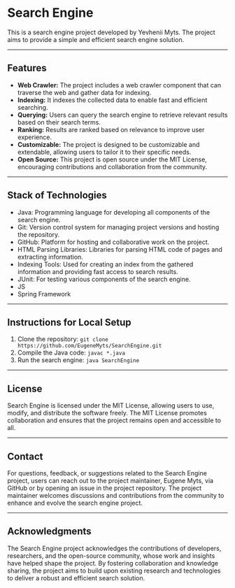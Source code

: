 

<div class="container">
  <h1>Search Engine</h1>
  <p>This is a search engine project developed by Yevhenii Myts. The project aims to provide a simple and efficient search engine solution.</p>

  <hr>

  <h2>Features</h2>
  <ul>
    <li><strong>Web Crawler:</strong> The project includes a web crawler component that can traverse the web and gather data for indexing.</li>
    <li><strong>Indexing:</strong> It indexes the collected data to enable fast and efficient searching.</li>
    <li><strong>Querying:</strong> Users can query the search engine to retrieve relevant results based on their search terms.</li>
    <li><strong>Ranking:</strong> Results are ranked based on relevance to improve user experience.</li>
    <li><strong>Customizable:</strong> The project is designed to be customizable and extendable, allowing users to tailor it to their specific needs.</li>
    <li><strong>Open Source:</strong> This project is open source under the MIT License, encouraging contributions and collaboration from the community.</li>
  </ul>

  <hr>

  <h2>Stack of Technologies</h2>
  <ul>
    <li>Java: Programming language for developing all components of the search engine.</li>
    <li>Git: Version control system for managing project versions and hosting the repository.</li>
    <li>GitHub: Platform for hosting and collaborative work on the project.</li>
    <li>HTML Parsing Libraries: Libraries for parsing HTML code of pages and extracting information.</li>
    <li>Indexing Tools: Used for creating an index from the gathered information and providing fast access to search results.</li>
    <li>JUnit: For testing various components of the search engine.</li>
    <li>JS</li>
    <li>Spring Framework</li>
  </ul>

  <hr>

  <h2>Instructions for Local Setup</h2>
  <ol>
    <li>Clone the repository: <code>git clone https://github.com/EugeneMyts/SearchEngine.git</code></li>
    <li>Compile the Java code: <code>javac *.java</code></li>
    <li>Run the search engine: <code>java SearchEngine</code></li>
  </ol>

  <hr>

  <h2>License</h2>
  <p>Search Engine is licensed under the MIT License, allowing users to use, modify, and distribute the software freely. The MIT License promotes collaboration and ensures that the project remains open and accessible to all.</p>

  <hr>

  <h2>Contact</h2>
  <p>For questions, feedback, or suggestions related to the Search Engine project, users can reach out to the project maintainer, Eugene Myts, via GitHub or by opening an issue in the project repository. The project maintainer welcomes discussions and contributions from the community to enhance and evolve the search engine project.</p>

  <hr>

  <h2>Acknowledgments</h2>
  <p>The Search Engine project acknowledges the contributions of developers, researchers, and the open-source community, whose work and insights have helped shape the project. By fostering collaboration and knowledge sharing, the project aims to build upon existing research and technologies to deliver a robust and efficient search solution.</p>
</div>

</body>
</html>
